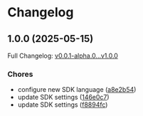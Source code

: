 # Changelog

## 1.0.0 (2025-05-15)

Full Changelog: [v0.0.1-alpha.0...v1.0.0](https://github.com/GouniManikumar12/admesh-python/compare/v0.0.1-alpha.0...v1.0.0)

### Chores

* configure new SDK language ([a8e2b54](https://github.com/GouniManikumar12/admesh-python/commit/a8e2b5416a53623b734ea1b461087ffbc9e87d56))
* update SDK settings ([146e0c7](https://github.com/GouniManikumar12/admesh-python/commit/146e0c7d7d4b7c9c60a23efec1aded91e1c2633d))
* update SDK settings ([f8894fc](https://github.com/GouniManikumar12/admesh-python/commit/f8894fc400a82aa9cd4179cb752b9ebe29c961bb))
